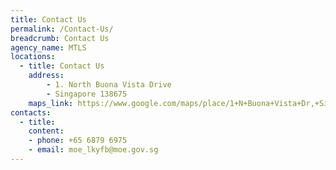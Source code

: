 ```yaml
---
title: Contact Us
permalink: /Contact-Us/
breadcrumb: Contact Us
agency_name: MTLS
locations:
  - title: Contact Us
    address:
        - 1. North Buona Vista Drive
        - Singapore 138675
    maps_link: https://www.google.com/maps/place/1+N+Buona+Vista+Dr,+Singapore+138675/@1.3054075,103.7887384,17z/data=!3m1!4b1!4m5!3m4!1s0x31da1a43b6c4fc13:0xe0f68e977a69968f!8m2!3d1.3054021!4d103.7909271!5m1!1e1
contacts:
  - title: 
    content:
    - phone: +65 6879 6975
    - email: moe_lkyfb@moe.gov.sg
---
```

